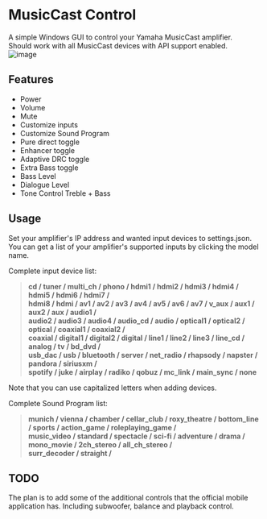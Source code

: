 # MusicCast Control

A simple Windows GUI to control your Yamaha MusicCast amplifier.<br />
Should work with all MusicCast devices with API support enabled.<br />
![image](https://user-images.githubusercontent.com/45910905/205984903-d89765c6-66ce-4fb8-9556-02839adbd232.png)



## Features

* Power
* Volume
* Mute
* Customize inputs
* Customize Sound Program
* Pure direct toggle
* Enhancer toggle
* Adaptive DRC toggle
* Extra Bass toggle
* Bass Level 
* Dialogue Level
* Tone Control Treble + Bass 

## Usage

Set your amplifier's IP address and wanted input devices to settings.json.<br />
You can get a list of your amplifier's supported inputs by clicking the model name.<br />

Complete input device list:<br />
> **cd / tuner / multi_ch / phono / hdmi1 / hdmi2 / hdmi3 / hdmi4 / hdmi5 / hdmi6 / hdmi7 /**<br />
> **hdmi8 / hdmi / av1 / av2 / av3 / av4 / av5 / av6 / av7 / v_aux / aux1 / aux2 / aux / audio1 /**<br />
> **audio2 / audio3 / audio4 / audio_cd / audio / optical1 / optical2 / optical / coaxial1 / coaxial2 /**<br />
> **coaxial / digital1 / digital2 / digital / line1 / line2 / line3 / line_cd / analog / tv / bd_dvd /**<br />
> **usb_dac / usb / bluetooth / server / net_radio / rhapsody / napster / pandora / siriusxm /**<br />
> **spotify / juke / airplay / radiko / qobuz / mc_link / main_sync / none**

Note that you can use capitalized letters when adding devices.

Complete Sound Program list:<br />
> **munich / vienna / chamber / cellar_club / roxy_theatre / bottom_line / sports / action_game / roleplaying_game /**<br />
> **music_video / standard / spectacle / sci-fi / adventure / drama / mono_movie / 2ch_stereo / all_ch_stereo /**<br />
> **surr_decoder / straight /**<br />

## TODO

The plan is to add some of the additional controls that the official mobile application has. Including subwoofer,
balance and playback control.
